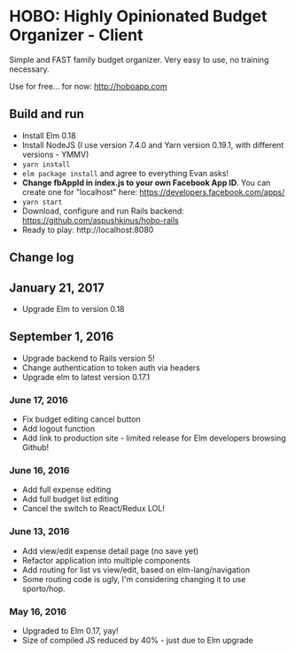 # HOBO: Highly Opinionated Budget Organizer - Client

Simple and FAST family budget organizer. Very easy to use, no training necessary.

Use for free... for now: http://hoboapp.com

## Build and run

- Install Elm 0.18
- Install NodeJS (I use version 7.4.0 and Yarn version 0.19.1, with different versions - YMMV)
- `yarn install`
- `elm package install` and agree to everything Evan asks!
- **Change fbAppId in index.js to your own Facebook App ID**. You can create one for "localhost" here: https://developers.facebook.com/apps/
- `yarn start`
- Download, configure and run Rails backend: https://github.com/aspushkinus/hobo-rails
- Ready to play: http://localhost:8080

## Change log

## January 21, 2017

- Upgrade Elm to version 0.18

## September 1, 2016

- Upgrade backend to Rails version 5!
- Change authentication to token auth via headers
- Upgrade elm to latest version 0.17.1

### June 17, 2016

- Fix budget editing cancel button
- Add logout function
- Add link to production site - limited release for Elm developers browsing Github!

### June 16, 2016

- Add full expense editing
- Add full budget list editing
- Cancel the switch to React/Redux LOL!

### June 13, 2016

- Add view/edit expense detail page (no save yet)
- Refactor application into multiple components
- Add routing for list vs view/edit, based on elm-lang/navigation
- Some routing code is ugly, I'm considering changing it to use sporto/hop.

### May 16, 2016

- Upgraded to Elm 0.17, yay!
- Size of compiled JS reduced by 40% - just due to Elm upgrade

